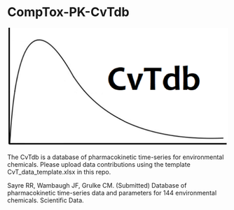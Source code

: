 # CompTox-PK-CvTdb

![CvTdb logo](CvTdb_logo.png)

The CvTdb is a database of pharmacokinetic time-series for environmental chemicals. Please upload data contributions using the template CvT_data_template.xlsx in this repo. 

Sayre RR, Wambaugh JF, Grulke CM. (Submitted) Database of pharmacokinetic time-series data and parameters for 144 environmental chemicals. Scientific Data.
